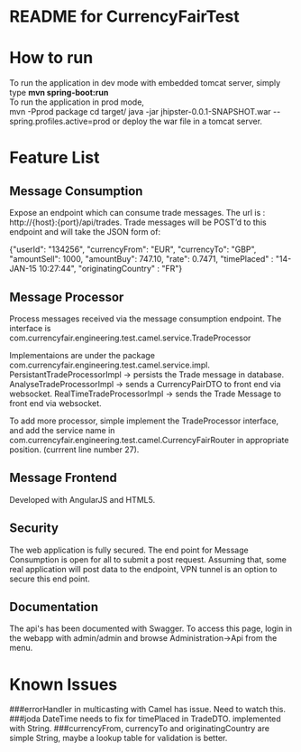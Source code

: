 README for CurrencyFairTest
==========================
# How to run 
To run the application in dev mode with embedded tomcat server, simply type <b>mvn spring-boot:run</b><br>
To run the application in prod mode, <br>
mvn -Pprod package
cd target/
java -jar jhipster-0.0.1-SNAPSHOT.war --spring.profiles.active=prod
or deploy the war file in a tomcat server. 

# Feature List
## Message Consumption
  Expose an endpoint which can consume trade messages. The url is : http://{host}:{port}/api/trades.
  Trade messages will be POST’d to this endpoint and will take the JSON form of:

{"userId": "134256", "currencyFrom": "EUR", "currencyTo": "GBP", "amountSell": 1000, "amountBuy": 747.10, "rate": 0.7471, "timePlaced" : "14-JAN-15 10:27:44", "originatingCountry" : "FR"}

## Message Processor
Process messages received via the message consumption endpoint.
The interface is com.currencyfair.engineering.test.camel.service.TradeProcessor

Implementaions are under the package com.currencyfair.engineering.test.camel.service.impl.
PersistantTradeProcessorImpl -> persists the Trade message in database.
AnalyseTradeProcessorImpl -> sends a CurrencyPairDTO to front end via websocket. 
RealTimeTradeProcessorImpl -> sends the Trade Message to front end via websocket.

To add more processor, simple implement the TradeProcessor interface, and add the service name in com.currencyfair.engineering.test.camel.CurrencyFairRouter in appropriate position. (currrent line number 27).

## Message Frontend
Developed with AngularJS and HTML5. 

## Security
The web application is fully secured. The end point for Message Consumption is open for all to submit a post request. Assuming that, some real application will post data to the endpoint, VPN tunnel is an option to secure this end point.

## Documentation 
The api's has been documented with Swagger. To access this page, login in the webapp with admin/admin and browse Administration->Api from the menu.

# Known Issues
###errorHandler in multicasting with Camel has issue. Need to watch this.
###joda DateTime needs to fix for timePlaced in TradeDTO. implemented with String.
###currencyFrom, currencyTo and originatingCountry are simple String, maybe a lookup table for validation is better.


